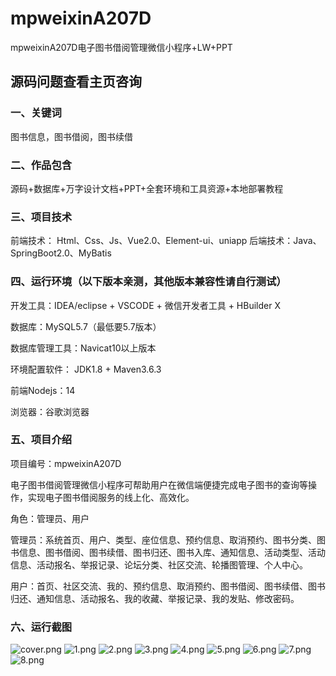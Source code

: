 # mpweixinA207D
mpweixinA207D电子图书借阅管理微信小程序+LW+PPT
 
## 源码问题查看主页咨询

### 一、关键词
图书信息，图书借阅，图书续借

### 二、作品包含
源码+数据库+万字设计文档+PPT+全套环境和工具资源+本地部署教程

### 三、项目技术
前端技术： Html、Css、Js、Vue2.0、Element-ui、uniapp
后端技术：Java、SpringBoot2.0、MyBatis

### 四、运行环境（以下版本亲测，其他版本兼容性请自行测试）
开发工具：IDEA/eclipse  + VSCODE + 微信开发者工具 + HBuilder X

数据库：MySQL5.7（最低要5.7版本）

数据库管理工具：Navicat10以上版本

环境配置软件： JDK1.8 + Maven3.6.3

前端Nodejs：14

浏览器：谷歌浏览器

### 五、项目介绍
项目编号：mpweixinA207D

电子图书借阅管理微信小程序可帮助用户在微信端便捷完成电子图书的查询等操作，实现电子图书借阅服务的线上化、高效化。

角色：管理员、用户

管理员：系统首页、用户、类型、座位信息、预约信息、取消预约、图书分类、图书信息、图书借阅、图书续借、图书归还、图书入库、通知信息、活动类型、活动信息、活动报名、举报记录、论坛分类、社区交流、轮播图管理、个人中心。

用户：首页、社区交流、我的、预约信息、取消预约、图书借阅、图书续借、图书归还、通知信息、活动报名、我的收藏、举报记录、我的发贴、修改密码。

### 六、运行截图

![cover.png](./cover.png)
![1.png](./1.png)
![2.png](./2.png)
![3.png](./3.png)
![4.png](./4.png)
![5.png](./5.png)
![6.png](./6.png)
![7.png](./7.png)
![8.png](./8.png)
